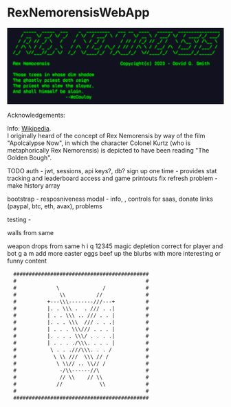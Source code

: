 # RexNemorensisWebApp

<img src="./public/images/Screenshot.png">

Acknowledgements:

Info: [Wikipedia](https://en.wikipedia.org/wiki/Rex_Nemorensis#:~:text=This%20is%2C%20in%20a%20nutshell,his%20position%20against%20all%20challengers).  
I originally heard of the concept of Rex Nemorensis by way of the film "Apolcalypse Now", in which the character Colonel Kurtz (who is metaphorically Rex Nemorensis) is depicted to have been reading "The Golden Bough".

TODO
auth - jwt, sessions, api keys?, db?
sign up one time - provides stat tracking and leaderboard access and game printouts
fix refresh problem - make history array

bootstrap - resposniveness
modal - info, , controls for saas, donate links (paypal, btc, eth, avax), problems

testing -

walls from same

weapon drops from same
h
i
q
12345
magic depletion correct for player and bot
g
a
m
add more easter eggs
beef up the blurbs with more interesting or funny content

      ############################################
      #                                          #
      #             \              /             #
      #              \\          //              #
      #          +---\\\--------///---+          #
      #          |. . \\\ .  . /// . .|          #
      #          | . . \\\ .. /// . . |          #
      #          |. . . \\\  /// . . .|          #
      #          | . . . \\\/// . . . |          #
      #          |. . . . \\\/ . . . .|          #
      #          | . . . ./\\\. . . . |          #
      #           \ . . .///\\\. . . /           #
      #            \ \\ ///  \\\ // /            #
      #             \ \\// .. \\// /             #
      #              -/\\------//\               #
      #              // \\    // \\              #
      #             //            \\             #
      #                                          #
      ############################################
